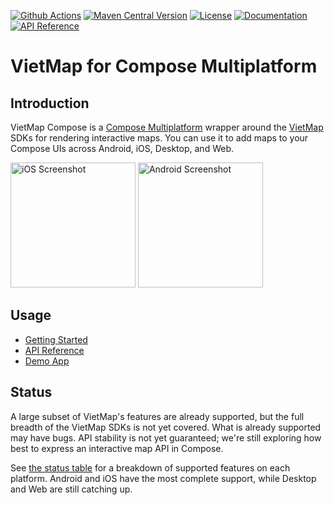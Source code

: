 [![Github Actions](https://github.com/thanhdt-vietmap/vietmap-compose/actions/workflows/ci.yml/badge.svg)](https://github.com/thanhdt-vietmap/vietmap-compose/actions/workflows/ci.yml?query=branch%3Amain)
[![Maven Central Version](https://img.shields.io/maven-central/v/vn.vietmap.maplibre-compose/maplibre-compose)](https://central.sonatype.com/namespace/vn.vietmap.maplibre-compose)
[![License](https://img.shields.io/github/license/sargunv/maplibre-compose)](https://github.com/thanhdt-vietmap/vietmap-compose/blob/main/LICENSE)
[![Documentation](https://img.shields.io/badge/Documentation-blue?logo=MaterialForMkDocs&logoColor=white)](https://sargunv.github.io/maplibre-compose/)
[![API Reference](https://img.shields.io/badge/API_Reference-blue?logo=Kotlin&logoColor=white)](https://sargunv.github.io/maplibre-compose/api/)

# VietMap for Compose Multiplatform

## Introduction

VietMap Compose is a [Compose Multiplatform][compose] wrapper around the
[VietMap][maplibre] SDKs for rendering interactive maps. You can use it to add
maps to your Compose UIs across Android, iOS, Desktop, and Web.

<p float="left">
  <img src="https://github.com/user-attachments/assets/997cf8a4-2841-40c8-b5a1-ef98193b21b2" width="200" alt="iOS Screenshot"/>
  <img src="https://github.com/user-attachments/assets/e450f689-e254-48b7-bd91-3d3042faa290" width="200" alt="Android Screenshot"/>
</p>

## Usage

- [Getting Started](https://sargunv.github.io/maplibre-compose/getting-started/)
- [API Reference](https://sargunv.github.io/maplibre-compose/api/)
- [Demo App](./demo-app)

## Status

A large subset of VietMap's features are already supported, but the full
breadth of the VietMap SDKs is not yet covered. What is already supported may
have bugs. API stability is not yet guaranteed; we're still exploring how best
to express an interactive map API in Compose.

See [the status table][status] for a breakdown of supported features on each
platform. Android and iOS have the most complete support, while Desktop and Web
are still catching up.

[compose]: https://www.jetbrains.com/compose-multiplatform/
[maplibre]: https://maplibre.org/
[status]: https://sargunv.github.io/maplibre-compose/#status
